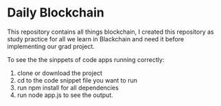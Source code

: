 # Daily Blockchain 

This repository contains all things blockchain, I created this repository as study practice for all we learn in Blackchain and need it before implementing our grad project.


To see the the sinppets of code apps running correctly:
1. clone or download the project
2. cd to the code snippet file you want to run
3. run npm install for all dependencies
4. run node app.js to see the output.
